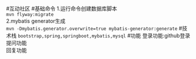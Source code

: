#互动社区
#基础命令
1.运行命令创建数据库脚本  
``
mvn flyway:migrate 
``  
2.mybatis generator生成  
``
mvn -Dmybatis.generator.overwrite=true mybatis-generator:generate
``
#技术栈
`bootstrap,spring,springboot,mybatis,mysql`
#功能
登录功能:github登录  
提问功能  
回复功能  



